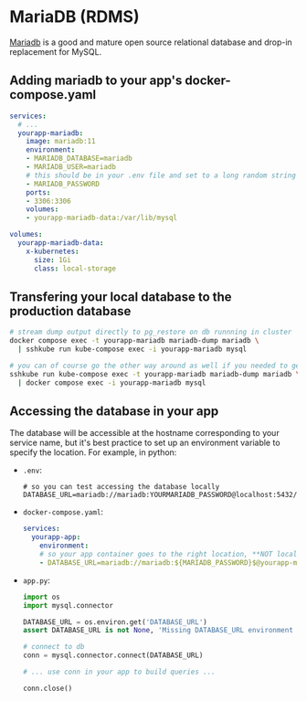 # MariaDB (RDMS)

[Mariadb](https://mariadb.org/) is a good and mature open source relational database and drop-in replacement for MySQL.

## Adding mariadb to your app's docker-compose.yaml

```yaml
services:
  # ...
  yourapp-mariadb:
    image: mariadb:11
    environment:
    - MARIADB_DATABASE=mariadb
    - MARIADB_USER=mariadb
    # this should be in your .env file and set to a long random string
    - MARIADB_PASSWORD
    ports:
    - 3306:3306
    volumes:
    - yourapp-mariadb-data:/var/lib/mysql

volumes:
  yourapp-mariadb-data:
    x-kubernetes:
      size: 1Gi
      class: local-storage
```

## Transfering your local database to the production database

```bash
# stream dump output directly to pg_restore on db runnning in cluster
docker compose exec -t yourapp-mariadb mariadb-dump mariadb \
  | sshkube run kube-compose exec -i yourapp-mariadb mysql

# you can of course go the other way around as well if you needed to get information from production
sshkube run kube-compose exec -t yourapp-mariadb mariadb-dump mariadb \
  | docker compose exec -i yourapp-mariadb mysql
```

## Accessing the database in your app

The database will be accessible at the hostname corresponding to your service name, but it's best practice to set up an environment variable to specify the location. For example, in python:

- `.env`:
  ```
  # so you can test accessing the database locally
  DATABASE_URL=mariadb://mariadb:YOURMARIADB_PASSWORD@localhost:5432/mariadb
  ```
- `docker-compose.yaml`:
  ```yaml
  services:
    yourapp-app:
      environment:
      # so your app container goes to the right location, **NOT localhost**
      - DATABASE_URL=mariadb://mariadb:${MARIADB_PASSWORD}$@yourapp-mariadb:5432/mariadb
  ```
- `app.py`:
  ```python
  import os
  import mysql.connector

  DATABASE_URL = os.environ.get('DATABASE_URL')
  assert DATABASE_URL is not None, 'Missing DATABASE_URL environment variable to connect to the database'

  # connect to db
  conn = mysql.connector.connect(DATABASE_URL)

  # ... use conn in your app to build queries ...

  conn.close()
  ```
